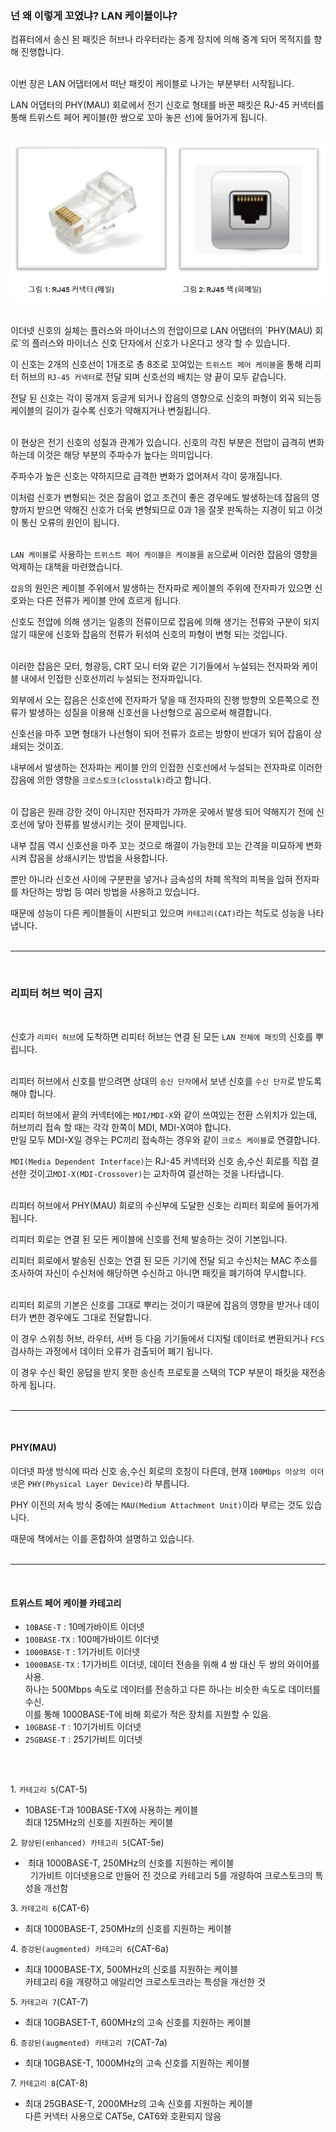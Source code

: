 ### **넌 왜 이렇게 꼬였냐? LAN 케이블이냐?**

컴퓨터에서 송신 된 패킷은 허브나 라우터라는 중계 장치에 의해 중계 되어 목적지를 향해 진행합니다.<br/><br/>

이번 장은 LAN 어댑터에서 떠난 패킷이 케이블로 나가는 부분부터 시작됩니다.<br/>

LAN 어댑터의 PHY(MAU) 회로에서 전기 신호로 형태를 바꾼 패킷은 RJ-45 커넥터를 통해 트위스트 페어 케이블(한 쌍으로 꼬아 놓은 선)에 들어가게 됩니다.<br/>
<br/>

![](./img/rj_connector.png)

<br/>
이더넷 신호의 실체는 플러스와 마이너스의 전압이므로 LAN 어댑터의 `PHY(MAU) 회로`의 플러스와 마이너스 신호 단자에서 신호가 나온다고 생각 할 수 있습니다.<br/>

이 신호는 2개의 신호선이 1개조로 총 8조로 꼬여있는 `트위스트 페어 케이블`을 통해 리피터 허브의 `RJ-45 커넥터`로 전달 되며 신호선의 배치는 양 끝이 모두 같습니다.<br/>

전달 된 신호는 각이 뭉개져 둥글게 되거나 잡음의 영향으로 신호의 파형이 외곡 되는등 케이블의 길이가 길수록 신호가 약해지거나 변질됩니다.<br/>
<br/>

이 현상은 전기 신호의 성질과 관계가 있습니다. 신호의 각진 부분은 전압이 급격히 변화하는데 이것은 해당 부분의 주파수가 높다는 의미입니다.<br/>

주파수가 높은 신호는 약하지므로 급격한 변화가 없어져서 각이 뭉개집니다.
<br/>

이처럼 신호가 변형되는 것은 잡음이 없고 조건이 좋은 경우에도 발생하는데 잡음의 영향까지 받으면 약해진 신호가 더욱 변형되므로 0과 1을 잘못 판독하는 지경이 되고 이것이 통신 오류의 원인이 됩니다.<br/>
<br/>

`LAN 케이블`로 사용하는 `트위스트 페어 케이블은 케이블`을 `꼼`으로써 이러한 잡음의 영향을 억제하는 대책을 마련했습니다.<br/>

`잡음`의 원인은 케이블 주위에서 발생하는 전자파로 케이블의 주위에 전자파가 있으면 신호와는 다른 전류가 케이블 안에 흐르게 됩니다.<br/>

신호도 전압에 의해 생기는 일종의 전류이므로 잡음에 의해 생기는 전류와 구분이 되지 않기 때문에 신호와 잡음의 전류가 뒤섞여 신호의 파형이 변형 되는 것입니다.<br/>
<br/>

이러한 잡음은 모터, 형광등, CRT 모니 터와 같은 기기들에서 누설되는 전자파와 케이블 내에서 인접한 신호선끼리 누설되는 전자파입니다.<br/>

외부에서 오는 잡음은 신호선에 전자파가 닿을 때 전자파의 진행 방향의 오른쪽으로 전류가 발생하는 성질을 이용해 신호선을 나선형으로 꼼으로써 해결합니다.<br/>

신호선을 마주 꼬면 형태가 나선형이 되어 전류가 흐르는 방향이 반대가 되어 잡음이 상쇄되는 것이죠.<br/>

내부에서 발생하는 전자파는 케이블 안의 인접한 신호선에서 누설되는 전자파로 이러한 잡음에 의한 영향을 `크로스토크(closstalk)`라고 합니다.<br/>
<br/>

이 잡음은 원래 강한 것이 아니지만 전자파가 가까운 곳에서 발생 되어 약해지기 전에 신호선에 닿아 전류를 발생시키는 것이 문제입니다.<br/>

내부 잡음 역시 신호선을 마주 꼬는 것으로 해결이 가능한데 꼬는 간격을 미묘하게 변화시켜 잡음을 상쇄시키는 방법을 사용합니다.<br/>

뿐만 아니라 신호선 사이에 구분판을 넣거나 금속성의 차폐 목적의 피복을 입혀 전자파를 차단하는 방법 등 여러 방법을 사용하고 있습니다.<br/>

때문에 성능이 다른 케이블들이 시판되고 있으며 `카테고리(CAT)`라는 척도로 성능을 나타냅니다.<br/>
<br/>

---
<br/>

### **리피터 허브 먹이 금지**
<br/>

신호가 `리피터 허브`에 도착하면 리피터 허브는 연결 된 모든 `LAN 전체에 패킷`의 신호를 뿌립니다.<br/><br/>

리피터 허브에서 신호를 받으려면 상대의 `송신 단자`에서 보낸 신호를 `수신 단자`로 받도록 해야 합니다.<br/>

리피터 허브에서 끝의 커넥터에는 `MDI/MDI-X`와 같이 쓰여있는 전환 스위치가 있는데, 허브끼리 접속 할 때는 각각 한쪽이 MDI, MDI-X여야 합니다. <br/>
만일 모두 MDI-X일 경우는 PC끼리 접속하는 경우와 같이 `크로스 케이블`로 연결합니다.<br/>

`MDI(Media Dependent Interface)`는 RJ-45 커넥터와 신호 송,수신 회로를 직접 결선한 것이고`MDI-X(MDI-Crossover)`는 교차하여 결선하는 것을 나타냅니다.<br/>
<br/>

리피터 허브에서 PHY(MAU) 회로의 수신부에 도달한 신호는 리피터 회로에 들어가게 됩니다.<br/>

리피터 회로는 연결 된 모든 케이블에 신호를 전체 발송하는 것이 기본입니다.<br/>

리피터 회로에서 발송된 신호는 연결 된 모든 기기에 전달 되고 수신처는 MAC 주소를 조사하여 자신이 수신처에 해당하면 수신하고 아니면 패킷을 폐기하여 무시합니다.<br/>
<br/>

리피터 회로의 기본은 신호를 그대로 뿌리는 것이기 때문에 잡음의 영향을 받거나 데이터가 변한 경우에도 그대로 전달합니다.<br/>

이 경우 스위칭 허브, 라우터, 서버 등 다음 기기들에서 디지털 데이터로 변환되거나 `FCS` 검사하는 과정에서 데이터 오류가 검출되어 폐기 됩니다.<br/>

이 경우 수신 확인 응답을 받지 못한 송신측 프로토콜 스택의 TCP 부분이 패킷을 재전송하게 됩니다.<br/>
<br/>

---
<br/>

#### **PHY(MAU)**

이더넷 파생 방식에 따라 신호 송,수신 회로의 호칭이 다른데, 현재 `100Mbps 이상의 이더넷`은 `PHY(Physical Layer Device)`라 부릅니다.<br/>

PHY 이전의 저속 방식 중에는 `MAU(Medium Attachment Unit)`이라 부르는 것도 있습니다.<br/>

때문에 책에서는 이를 혼합하여 설명하고 있습니다.<br/>
<br/>

---
<br/>

#### **트위스트 페어 케이블 카테고리**

-   `10BASE-T` : 10메가바이트 이더넷
-   `100BASE-TX` : 100메가바이트 이더넷
-   `1000BASE-T` : 1기가비트 이더넷
-   `1000BASE-TX` : 1기가비트 이더넷, 데이터 전송을 위해 4 쌍 대신 두 쌍의 와이어를 사용.  
    하나는 500Mbps 속도로 데이터를 전송하고 다른 하나는 비슷한 속도로 데이터를 수신.  
    이를 통해 1000BASE-T에 비해 회로가 적은 장치를 지원할 수 있음.
-   `10GBASE-T` : 10기가비트 이더넷
-   `25GBASE-T` : 25기가비트 이더넷
<br/>
<br/>

1\. `카테고리 5`(CAT-5)

-   10BASE-T과 100BASE-TX에 사용하는 케이블  
    최대 125MHz의 신호를 지원하는 케이블

2\. `향상된(enhanced) 카테고리 5`(CAT-5e)

-    최대 1000BASE-T, 250MHz의 신호를 지원하는 케이블  
      기가비트 이더넷용으로 만들어 진 것으로 카테고리 5를 개량하여 크로스토크의 특성을 개선함

3\. `카테고리 6`(CAT-6)

-   최대 1000BASE-T, 250MHz의 신호를 지원하는 케이블

4\. `증강된(augmented) 카테고리 6`(CAT-6a)

-   최대 1000BASE-TX, 500MHz의 신호를 지원하는 케이블  
    카테고리 6을 개량하고 에일리언 크로스토크라는 특성을 개선한 것

5\. `카테고리 7`(CAT-7)

-   최대 10GBASET-T, 600MHz의 고속 신호를 지원하는 케이블

6\. `증강된(augmented) 카테고리 7`(CAT-7a)

-   최대 10GBASE-T, 1000MHz의 고속 신호를 지원하는 케이블

7\. `카테고리 8`(CAT-8)

-   최대 25GBASE-T, 2000MHz의 고속 신호를 지원하는 케이블  
    다른 커넥터 사용으로 CAT5e, CAT6와 호환되지 않음